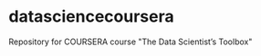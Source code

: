 datasciencecoursera
===================

Repository for COURSERA course "The Data Scientist’s Toolbox"
